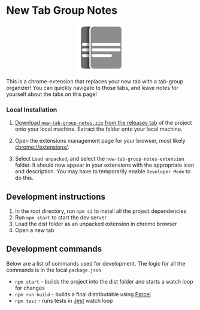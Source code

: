 # New Tab Group Notes

<p align="center"><a href="#" target="_blank"><img src="./icon/new-tab-group-notes-icon.svg" width="128"></a></p>

This is a chrome-extension that replaces your new tab with a tab-group organizer!
You can quickly navigate to those tabs, and leave notes for yourself about the tabs on this page!

### Local Installation

1. [Download `new-tab-group-notes.zip` from the releases tab](https://github.com/JRJurman/new-tab-group-notes/releases) of the project onto your local machine. Extract the folder onto your local machine.

2. Open the extensions management page for your browser, most likely [chrome://extensions/](chrome://extensions/).

3. Select `Load unpacked`, and select the `new-tab-group-notes-extension` folder. It should now appear in your extensions with the appropriate icon and description. You may have to temporarily enable `Developer Mode` to do this.

## Development instructions

1. In the root directory, run `npm ci` to install all the project dependencies
2. Run `npm start` to start the dev server
3. Load the dist folder as an unpacked extension in chrome browser
4. Open a new tab

## Development commands

Below are a list of commands used for development. The logic for all the commands is in the local `package.json`

- `npm start` - builds the project into the dist folder and starts a watch loop for changes
- `npm run build` - builds a final distributable using [Parcel](https://parceljs.org/)
- `npm test` - runs tests in [Jest](https://jestjs.io/) watch loop

